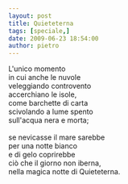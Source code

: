 ```yaml
---
layout: post
title: Quieteterna
tags: [speciale,]
date: 2009-06-23 18:54:00
author: pietro
---
```

L'unico momento<br/>in cui anche le nuvole<br/>veleggiando controvento<br/>accerchiano le isole,<br/>come barchette di carta<br/>scivolando a lume spento<br/>sull'acqua nera e morta;<br/><br/>se nevicasse il mare sarebbe<br/>per una notte bianco<br/>e di gelo coprirebbe<br/>ciò che il giorno non iberna,<br/>nella magica notte di Quieteterna.
